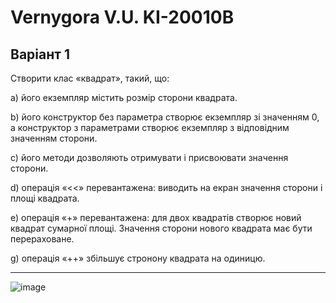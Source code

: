 # Vernygora V.U. KI-20010B
## Варіант 1

Створити клас «квадрат», такий, що:

а) його екземпляр містить розмір сторони квадрата.

b) його конструктор без параметра створює екземпляр зі значенням 0, а конструктор з параметрами створює екземпляр з відповідним значенням сторони.

c) його методи дозволяють отримувати і присвоювати значення сторони.

d) операція «<<» перевантажена: виводить на екран значення сторони і площі квадрата.

e) операція «+» перевантажена: для двох квадратів створює новий квадрат сумарної площі. Значення сторони нового квадрата має бути перераховане.

g) операція «++» збільшує стронону квадрата на одиницю.

---
![image](https://user-images.githubusercontent.com/86704349/194127929-748a9ae3-4d66-4f6e-a71f-be924d9500d6.png)


